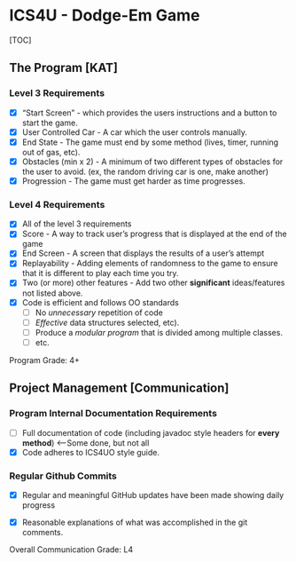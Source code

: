 # ICS4U - Dodge-Em Game
[TOC]
## The Program [KAT]
### Level 3 Requirements

- [x] “Start Screen” - which provides the users instructions and a button to start the game.
- [x] User Controlled Car - A car which the user controls manually.
- [x] End State - The game must end by some method (lives, timer, running out of gas, etc).
- [x] Obstacles (min x 2) - A minimum of two different types of obstacles for the user to avoid. (ex, the random driving car is one, make another)
- [x] Progression - The game must get harder as time progresses.

### Level 4 Requirements

- [x] All of the level 3 requirements
- [x] Score - A way to track user’s progress that is displayed at the end of the game
- [x] End Screen - A screen that displays the results of a user’s attempt
- [x] Replayability - Adding elements of randomness to the game to ensure that it is different to play each time you try.
- [x]  Two (or more) other features - Add two other **significant** ideas/features not listed above.
- [x] Code is efficient and follows OO standards
  - [ ] No *unnecessary* repetition of code
  - [ ] *Effective* data structures selected, etc).
  - [ ] Produce a *modular program* that is divided among multiple classes. 
  - [ ] etc.

Program Grade: 4+



## Project Management [Communication]

### Program Internal Documentation Requirements

- [ ] Full documentation of code (including javadoc style headers for **every method**) <--Some done, but not all
- [x] Code adheres to ICS4UO style guide.

### Regular Github Commits

- [x] Regular and meaningful GitHub updates have been made showing daily progress
- [x] Reasonable explanations of what was accomplished in the git comments.



Overall Communication Grade: L4
